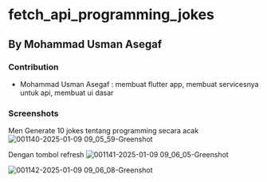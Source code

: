 # fetch_api_programming_jokes

## By Mohammad Usman Asegaf

### Contribution

- Mohammad Usman Asegaf : membuat flutter app, membuat servicesnya untuk api, membuat ui dasar 

### Screenshots

Men Generate 10 jokes tentang programming secara acak
![001140-2025-01-09 09_05_59-Greenshot](https://github.com/user-attachments/assets/0394d459-4611-43d0-ad05-643de5194bbb)

Dengan tombol refresh
![001141-2025-01-09 09_06_05-Greenshot](https://github.com/user-attachments/assets/cdefc0ec-3f82-4a23-a66e-4a5a9eaa8f8f)


![001142-2025-01-09 09_06_08-Greenshot](https://github.com/user-attachments/assets/126d9598-7b18-46a9-9e89-8157aef98256)
